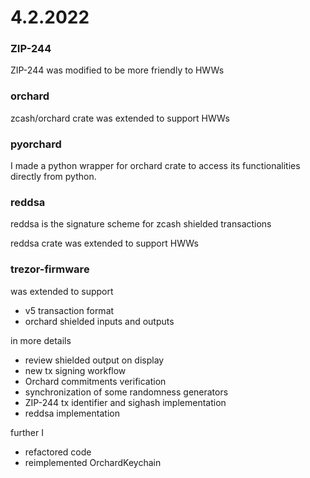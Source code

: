# 4.2.2022

### ZIP-244

ZIP-244 was modified to be more friendly to HWWs

### orchard

zcash/orchard crate was extended to support HWWs

### pyorchard

I made a python wrapper for orchard crate to access its functionalities directly from python.

### reddsa

reddsa is the signature scheme for zcash shielded transactions

reddsa crate was extended to support HWWs

### trezor-firmware

was extended to support

- v5 transaction format
- orchard shielded inputs and outputs

in more details

- review shielded output on display
- new tx signing workflow
- Orchard commitments verification
- synchronization of some randomness generators
- ZIP-244 tx identifier and sighash implementation
- reddsa implementation

further I

- refactored code
- reimplemented OrchardKeychain






